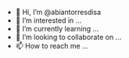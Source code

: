 - 👋 Hi, I’m @abiantorresdisa
- 👀 I’m interested in ...
- 🌱 I’m currently learning ...
- 💞️ I’m looking to collaborate on ...
- 📫 How to reach me ...

<!---
abiantorresdisa/abiantorresdisa is a ✨ special ✨ repository because its `README.md` (this file) appears on your GitHub profile.
You can click the Preview link to take a look at your changes.
--->
